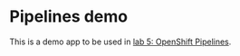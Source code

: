 # Pipelines demo

This is a demo app to be used in [lab 5: OpenShift Pipelines](https://github.com/rhos-devadvo-br/ibmcloud-ocp-101/blob/main/labs/lab-5.md).
